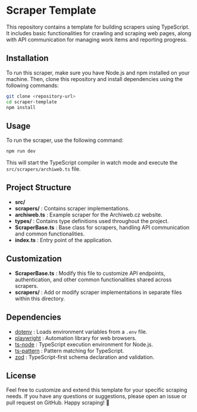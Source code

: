 # Scraper Template

This repository contains a template for building scrapers using TypeScript. It includes basic functionalities for crawling and scraping web pages, along with API communication for managing work items and reporting progress.

## Installation

To run this scraper, make sure you have Node.js and npm installed on your machine. Then, clone this repository and install dependencies using the following commands:

```bash
git clone <repository-url>
cd scraper-template
npm install
```

## Usage

To run the scraper, use the following command:

```bash
npm run dev
```

This will start the TypeScript compiler in watch mode and execute the `src/scrapers/archiweb.ts` file.

## Project Structure

- **src/**
- **scrapers/** : Contains scraper implementations.
- **archiweb.ts** : Example scraper for the Archiweb.cz website.
- **types/** : Contains type definitions used throughout the project.
- **ScraperBase.ts** : Base class for scrapers, handling API communication and common functionalities.
- **index.ts** : Entry point of the application.

## Customization

- **ScraperBase.ts** : Modify this file to customize API endpoints, authentication, and other common functionalities shared across scrapers.
- **scrapers/** : Add or modify scraper implementations in separate files within this directory.

## Dependencies

- [dotenv](https://www.npmjs.com/package/dotenv) : Loads environment variables from a `.env` file.
- [playwright](https://www.npmjs.com/package/playwright) : Automation library for web browsers.
- [ts-node](https://www.npmjs.com/package/ts-node) : TypeScript execution environment for Node.js.
- [ts-pattern](https://www.npmjs.com/package/ts-pattern) : Pattern matching for TypeScript.
- [zod](https://www.npmjs.com/package/zod) : TypeScript-first schema declaration and validation.

## License

Feel free to customize and extend this template for your specific scraping needs. If you have any questions or suggestions, please open an issue or pull request on GitHub. Happy scraping! 🚀
